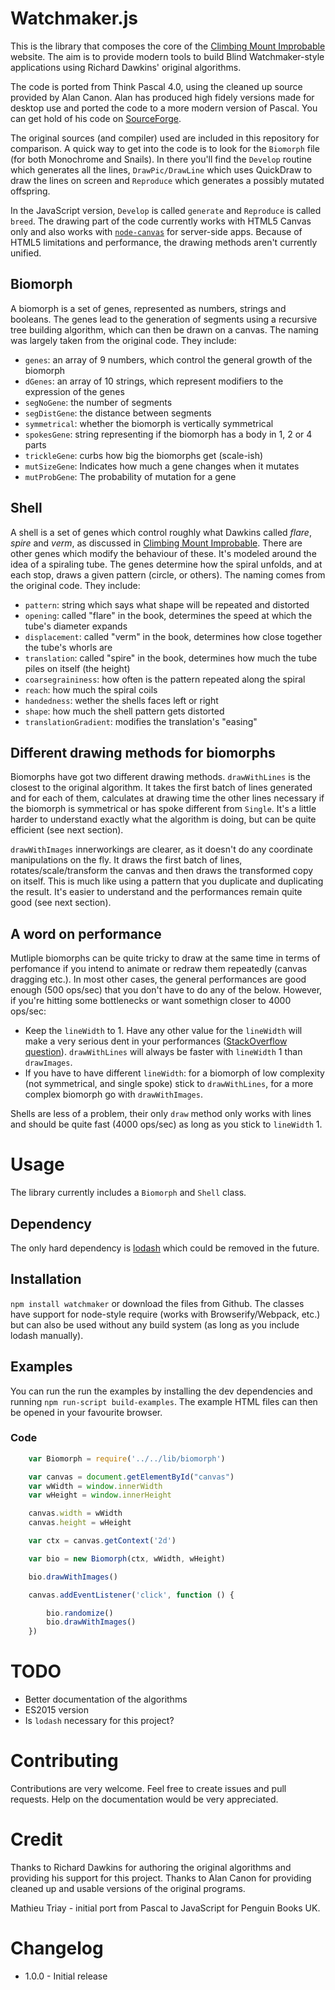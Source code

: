 # Watchmaker.js

This is the library that composes the core of the [Climbing Mount Improbable](http://www.mountimprobable.com/) website. The aim is to provide modern tools to build Blind Watchmaker-style applications using Richard Dawkins' original algorithms.

The code is ported from Think Pascal 4.0, using the cleaned up source provided by Alan Canon.
Alan has produced high fidely versions made for desktop use and ported the code to a more modern version of Pascal. You can get hold of his code on [SourceForge](https://sourceforge.net/p/watchmakersuite). 

The original sources (and compiler) used are included in this repository for comparison. A quick way to get into the code is to look for the `Biomorph` file (for both Monochrome and Snails). In there you'll find the `Develop` routine which generates all the lines, `DrawPic/DrawLine` which uses QuickDraw to draw the lines on screen and `Reproduce` which generates a possibly mutated offspring.

In the JavaScript version, `Develop` is called `generate` and `Reproduce` is called `breed`. The drawing part of the code currently works with HTML5 Canvas only and also works with [`node-canvas`](https://github.com/Automattic/node-canvas) for server-side apps. Because of HTML5 limitations and performance, the drawing methods aren't currently unified.

## Biomorph
A biomorph is a set of genes, represented as numbers, strings and booleans. The genes lead to the generation of segments using a recursive tree building algorithm, which can then be drawn on a canvas. The naming was largely taken from the original code. They include:
- `genes`: an array of 9 numbers, which control the general growth of the biomorph
- `dGenes`: an array of 10 strings, which represent modifiers to the expression of the genes
- `segNoGene`: the number of segments
- `segDistGene`: the distance between segments
- `symmetrical`: whether the biomorph is vertically symmetrical
- `spokesGene`: string representing if the biomorph has a body in 1, 2 or 4 parts
- `trickleGene`: curbs how big the biomorphs get (scale-ish)
- `mutSizeGene`: Indicates how much a gene changes when it mutates
- `mutProbGene`: The probability of mutation for a gene

## Shell

A shell is a set of genes which control roughly what Dawkins called _flare_, _spire_ and _verm_, as discussed in [Climbing Mount Improbable](https://www.amazon.co.uk/gp/product/0141026170). 
There are other genes which modify the behaviour of these.
It's modeled around the idea of a spiraling tube. The genes determine how the 
spiral unfolds, and at each stop, draws a given pattern (circle, or others).
The naming comes from the original code. They include:
- `pattern`: string which says what shape will be repeated and distorted
- `opening`: called "flare" in the book, determines the speed at which the tube's diameter expands
- `displacement`: called "verm" in the book, determines how close together the tube's whorls are
- `translation`: called "spire" in the book, determines how much the tube piles on itself (the height)
- `coarsegraininess`: how often is the pattern repeated along the spiral
- `reach`: how much the spiral coils
- `handedness`: wether the shells faces left or right
- `shape`: how much the shell pattern gets distorted
- `translationGradient`: modifies the translation's "easing"

## Different drawing methods for biomorphs

Biomorphs have got two different drawing methods. `drawWithLines` is the closest to the original algorithm. It takes the first batch of lines generated and for each of them, calculates at drawing time the other lines necessary if the biomorph is symmetrical or has spoke different from `Single`. It's a little harder to understand exactly what the algorithm is doing, but can be quite efficient (see next section).

`drawWithImages` innerworkings are clearer, as it doesn't do any coordinate manipulations on the fly. It draws the first batch of lines, rotates/scale/transform the canvas and then draws the transformed copy on itself. This is much like using a pattern that you duplicate and duplicating the result. It's easier to understand and the performances remain quite good (see next section).

## A word on performance

Mutliple biomorphs can be quite tricky to draw at the same time in terms of perfomance if you intend to animate or redraw them repeatedly (canvas dragging etc.). In most other cases, the general performances are good enough (500 ops/sec) that you don't have to do any of the below. However, if you're hitting some bottlenecks or want somethign closer to 4000 ops/sec:

- Keep the `lineWidth` to 1. Have any other value for the `lineWidth` will make a very serious dent in your performances ([StackOverflow question](http://stackoverflow.com/questions/21105829/why-does-ctx-linewidth-1-make-batched-line-drawing-slow)). `drawWithLines` will always be faster with `lineWidth` 1 than `drawImages`.
- If you have to have different `lineWidth`: for a biomorph of low complexity (not symmetrical, and single spoke) stick to `drawWithLines`, for a more complex biomorph go with `drawWithImages`.

Shells are less of a problem, their only `draw` method only works with lines and should be quite fast (4000 ops/sec) as long as you stick to `lineWidth` 1.

# Usage
The library currently includes a `Biomorph` and `Shell` class.

## Dependency

The only hard dependency is [lodash](https://github.com/lodash/lodash) which could be removed in the future.

## Installation
`npm install watchmaker` or download the files from Github. The classes have support for node-style require (works with Browserify/Webpack, etc.) but can also be used without any build system (as long as you include lodash manually).

## Examples

You can run the run the examples by installing the dev dependencies and running `npm run-script build-examples`. The example HTML files can then be opened in your favourite browser.

### Code

```js
	var Biomorph = require('../../lib/biomorph')

	var canvas = document.getElementById("canvas")
	var wWidth = window.innerWidth
	var wHeight = window.innerHeight

	canvas.width = wWidth
	canvas.height = wHeight

	var ctx = canvas.getContext('2d')

	var bio = new Biomorph(ctx, wWidth, wHeight)

	bio.drawWithImages()

	canvas.addEventListener('click', function () {

		bio.randomize()
		bio.drawWithImages()
	})
```

# TODO

- Better documentation of the algorithms
- ES2015 version
- Is `lodash` necessary for this project?

# Contributing

Contributions are very welcome. Feel free to create issues and pull requests. Help on the documentation would be very appreciated.

# Credit

Thanks to Richard Dawkins for authoring the original algorithms and providing his support for this project. Thanks to Alan Canon for providing cleaned up and usable versions of the original programs.

Mathieu Triay - initial port from Pascal to JavaScript for Penguin Books UK.

# Changelog

- 1.0.0 - Initial release
